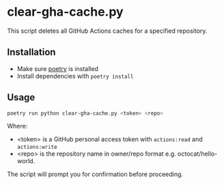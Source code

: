 # clear-gha-cache.py

This script deletes all GitHub Actions caches for a specified repository.

## Installation

- Make sure [poetry](https://python-poetry.org/docs/#installation) is installed
- Install dependencies with `poetry install`

## Usage

```bash
poetry run python clear-gha-cache.py <token> <repo>
```

Where:

- \<token> is a GitHub personal access token with `actions:read` and `actions:write`
- \<repo> is the repository name in owner/repo format e.g. octocat/hello-world.

The script will prompt you for confirmation before proceeding.
